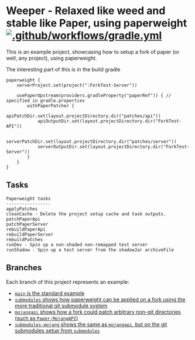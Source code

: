 # Weeper - Relaxed like weed and stable like Paper, using paperweight [![.github/workflows/gradle.yml](https://github.com/WeepingMC/Weeper/actions/workflows/gradle.yml/badge.svg)](https://github.com/WeepingMC/Weeper/actions/workflows/gradle.yml)

This is an example project, showcasing how to setup a fork of paper (or well, any project), using paperweight.

The interesting part of this is in the build gradle
```
paperweight {
    serverProject.set(project(":ForkTest-Server"))

    usePaperUpstream(providers.gradleProperty("paperRef")) { // specified in gradle.properties
        withPaperPatcher {
            apiPatchDir.set(layout.projectDirectory.dir("patches/api"))
            apiOutputDir.set(layout.projectDirectory.dir("ForkTest-API"))

            serverPatchDir.set(layout.projectDirectory.dir("patches/server"))
            serverOutputDir.set(layout.projectDirectory.dir("ForkTest-Server"))
        }
    }
}

```

## Tasks

```
Paperweight tasks
-----------------
applyPatches
cleanCache - Delete the project setup cache and task outputs.
patchPaperApi
patchPaperServer
rebuildPaperApi
rebuildPaperServer
rebuildPatches
runDev - Spin up a non-shaded non-remapped test server
runShadow - Spin up a test server from the shadowJar archiveFile
```

## Branches

Each branch of this project represents an example:

 - [`main` is the standard example](https://github.com/PaperMC/paperweight-examples/tree/main)
 - [`submodules` shows how paperweight can be applied on a fork using the more traditional git submodule system](https://github.com/PaperMC/paperweight-examples/tree/submodules)
 - [`mojangapi` shows how a fork could patch arbitrary non-git directories (such as `Paper-MojangAPI`)](https://github.com/PaperMC/paperweight-examples/tree/mojangapi)
 - [`submodules-mojang` shows the same as `mojangapi`, but on the git submodules setup from `submodules`](https://github.com/PaperMC/paperweight-examples/tree/submodules-mojangapi)
